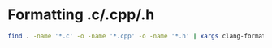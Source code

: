 # Formatting .c/.cpp/.h

```bash
find . -name '*.c' -o -name '*.cpp' -o -name '*.h' | xargs clang-format -i
```
